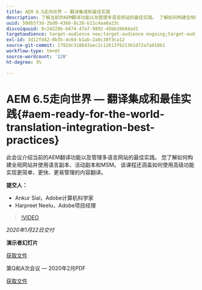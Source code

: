 ```yaml
---
title: AEM 6.5走向世界 — 翻译集成和最佳实践
description: 了解当前的AEM翻译功能以及管理多语言网站的最佳实践。 了解如何构建全球网站，使用语言副本、活动副本和MSM。 使用高级功能实现更简单、更快、更易于管理的内容翻译。
uuid: 50db5f3d-2bd0-4366-8c26-b11c4aa6a23c
discoiquuid: 0c24228b-b674-47a7-9892-45bb26684ad1
targetaudience: target-audience new;target-audience ongoing;target-audience upgrader
exl-id: 3d12fd42-8b35-4c6d-b1ab-2a0c38f3ca12
source-git-commit: 1792dc318643aec2c12613f621361d72a7a918b1
workflow-type: tm+mt
source-wordcount: '128'
ht-degree: 3%

---
```


# AEM 6.5走向世界 — 翻译集成和最佳实践{#aem-ready-for-the-world-translation-integration-best-practices}

此会议介绍当前的AEM翻译功能以及管理多语言网站的最佳实践。 您了解如何构建全局网站并使用语言副本、活动副本和MSM。 该课程还涵盖如何使用高级功能实现更简单、更快、更易管理的内容翻译。

**提交人：**

* Ankur Sial，Adobe计算机科学家
* Harpreet Neelu，Adobe项目经理

>[!VIDEO](https://video.tv.adobe.com/v/31153?quality=9)

*2020年1月22日交付*

**演示者幻灯片**

[获取文件](assets/gems-2020-translations.pdf)

第Q和A次会议 — 2020年2月PDF

[获取文件](assets/aem-gems-translationqnafeb2020.pdf)
